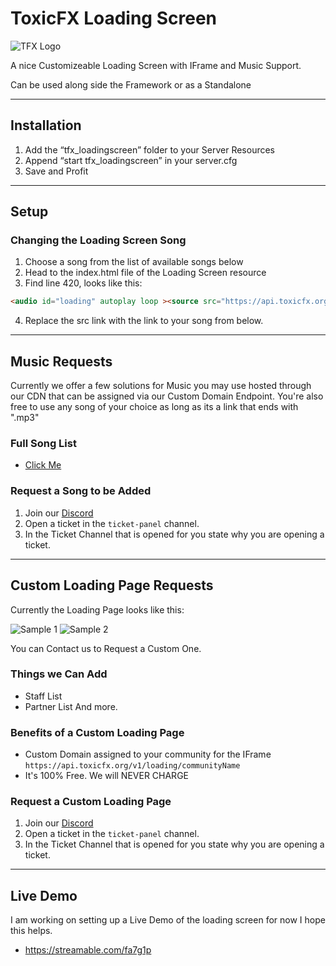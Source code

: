 # ToxicFX Loading Screen
![TFX Logo](https://media.discordapp.net/attachments/734686866690932767/814389936698032138/image0.jpg)

A nice Customizeable Loading Screen with IFrame and Music Support.

Can be used along side the Framework or as a Standalone

---

## Installation
1. Add the “tfx_loadingscreen” folder to your Server Resources
2. Append “start tfx_loadingscreen” in your server.cfg
3. Save and Profit

---

## Setup
### Changing the Loading Screen Song
1. Choose a song from the list of available songs below
2. Head to the index.html file of the Loading Screen resource
3. Find line 420, looks like this:
```html
<audio id="loading" autoplay loop ><source src="https://api.toxicfx.org/music/human_ragnbone.mp3" type="audio/mp3"></audio>
```
4. Replace the src link with the link to your song from below.

---

## Music Requests
Currently we offer a few solutions for Music you may use hosted through our CDN that can be assigned via our Custom Domain Endpoint. 
You're also free to use any song of your choice as long as its a link that ends with ".mp3"

### Full Song List
* [Click Me](./SONGS.md)

### Request a Song to be Added
1. Join our [Discord](https://toxicfx.org/discord) 
2. Open a ticket in the `ticket-panel` channel.
3. In the Ticket Channel that is opened for you state why you are opening a ticket.

---

## Custom Loading Page Requests
Currently the Loading Page looks like this:

![Sample 1](https://media.discordapp.net/attachments/734686866690932767/813252585673850901/LoadingSample_2.png)
![Sample 2](https://media.discordapp.net/attachments/734686866690932767/813252795833778176/LoadingSample2_2.png)

You can Contact us to Request a Custom One.

### Things we Can Add
* Staff List
* Partner List
And more. 

### Benefits of a Custom Loading Page
* Custom Domain assigned to your community for the IFrame `https://api.toxicfx.org/v1/loading/communityName`
* It's 100% Free. We will NEVER CHARGE

### Request a Custom Loading Page
1. Join our [Discord](https://toxicfx.org/discord) 
2. Open a ticket in the `ticket-panel` channel.
3. In the Ticket Channel that is opened for you state why you are opening a ticket.

---

## Live Demo
I am working on setting up a Live Demo of the loading screen for now I hope this helps.
* https://streamable.com/fa7g1p
